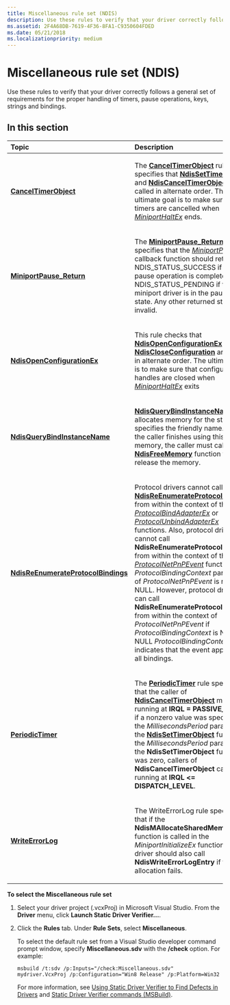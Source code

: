 ```yaml
---
title: Miscellaneous rule set (NDIS)
description: Use these rules to verify that your driver correctly follows a general set of requirements for the proper handling of timers, pause operations, keys, strings and bindings.
ms.assetid: 2F4A68DB-7619-4F36-8FA1-C9350604FDED
ms.date: 05/21/2018
ms.localizationpriority: medium
---
```


# Miscellaneous rule set (NDIS)


Use these rules to verify that your driver correctly follows a general set of requirements for the proper handling of timers, pause operations, keys, strings and bindings.

## In this section


<table>
<colgroup>
<col width="50%" />
<col width="50%" />
</colgroup>
<thead>
<tr class="header">
<th align="left">Topic</th>
<th align="left">Description</th>
</tr>
</thead>
<tbody>
<tr class="odd">
<td align="left"><p><a href="ndis-canceltimerobject.md" data-raw-source="[&lt;strong&gt;CancelTimerObject&lt;/strong&gt;](ndis-canceltimerobject.md)"><strong>CancelTimerObject</strong></a></p></td>
<td align="left"><p>The <a href="ndis-canceltimerobject.md" data-raw-source="[&lt;strong&gt;CancelTimerObject&lt;/strong&gt;](ndis-canceltimerobject.md)"><strong>CancelTimerObject</strong></a> rule specifies that <a href="https://docs.microsoft.com/windows-hardware/drivers/ddi/ndis/nf-ndis-ndissettimerobject" data-raw-source="[&lt;strong&gt;NdisSetTimerObject&lt;/strong&gt;](/windows-hardware/drivers/ddi/ndis/nf-ndis-ndissettimerobject)"><strong>NdisSetTimerObject</strong></a> and <a href="https://docs.microsoft.com/windows-hardware/drivers/ddi/ndis/nf-ndis-ndiscanceltimerobject" data-raw-source="[&lt;strong&gt;NdisCancelTimerObject&lt;/strong&gt;](/windows-hardware/drivers/ddi/ndis/nf-ndis-ndiscanceltimerobject)"><strong>NdisCancelTimerObject</strong></a> are called in alternate order. The ultimate goal is to make sure all timers are cancelled when <a href="https://docs.microsoft.com/windows-hardware/drivers/ddi/ndis/nc-ndis-miniport_halt" data-raw-source="[&lt;em&gt;MiniportHaltEx&lt;/em&gt;](/windows-hardware/drivers/ddi/ndis/nc-ndis-miniport_halt)"><em>MiniportHaltEx</em></a> ends.</p></td>
</tr>
<tr class="even">
<td align="left"><p><a href="ndis-miniportpause-return.md" data-raw-source="[&lt;strong&gt;MiniportPause_Return&lt;/strong&gt;](ndis-miniportpause-return.md)"><strong>MiniportPause_Return</strong></a></p></td>
<td align="left"><p>The <a href="ndis-miniportpause-return.md" data-raw-source="[&lt;strong&gt;MiniportPause_Return&lt;/strong&gt;](ndis-miniportpause-return.md)"><strong>MiniportPause_Return</strong></a> rule specifies that the <a href="https://docs.microsoft.com/windows-hardware/drivers/ddi/ndis/nc-ndis-miniport_pause" data-raw-source="[&lt;em&gt;MiniportPause&lt;/em&gt;](/windows-hardware/drivers/ddi/ndis/nc-ndis-miniport_pause)"><em>MiniportPause</em></a> callback function should return only NDIS_STATUS_SUCCESS if the pause operation is complete, or NDIS_STATUS_PENDING if the miniport driver is in the pausing state. Any other returned status is invalid.</p></td>
</tr>
<tr class="odd">
<td align="left"><p><a href="ndis-ndisopenconfigurationex.md" data-raw-source="[&lt;strong&gt;NdisOpenConfigurationEx&lt;/strong&gt;](ndis-ndisopenconfigurationex.md)"><strong>NdisOpenConfigurationEx</strong></a></p></td>
<td align="left"><p>This rule checks that <a href="https://docs.microsoft.com/windows-hardware/drivers/ddi/ndis/nf-ndis-ndisopenconfigurationex" data-raw-source="[&lt;strong&gt;NdisOpenConfigurationEx&lt;/strong&gt;](/windows-hardware/drivers/ddi/ndis/nf-ndis-ndisopenconfigurationex)"><strong>NdisOpenConfigurationEx</strong></a> and <a href="https://docs.microsoft.com/windows-hardware/drivers/ddi/ndis/nf-ndis-ndiscloseconfiguration" data-raw-source="[&lt;strong&gt;NdisCloseConfiguration&lt;/strong&gt;](/windows-hardware/drivers/ddi/ndis/nf-ndis-ndiscloseconfiguration)"><strong>NdisCloseConfiguration</strong></a> are called in alternate order. The ultimate goal is to make sure that configuration handles are closed when <a href="https://docs.microsoft.com/windows-hardware/drivers/ddi/ndis/nc-ndis-miniport_halt" data-raw-source="[&lt;em&gt;MiniportHaltEx&lt;/em&gt;](/windows-hardware/drivers/ddi/ndis/nc-ndis-miniport_halt)"><em>MiniportHaltEx</em></a> exits</p></td>
</tr>
<tr class="even">
<td align="left"><p><a href="ndis-ndisquerybindinstancename.md" data-raw-source="[&lt;strong&gt;NdisQueryBindInstanceName&lt;/strong&gt;](ndis-ndisquerybindinstancename.md)"><strong>NdisQueryBindInstanceName</strong></a></p></td>
<td align="left"><p><a href="https://docs.microsoft.com/windows-hardware/drivers/ddi/ndis/nf-ndis-ndisquerybindinstancename" data-raw-source="[&lt;strong&gt;NdisQueryBindInstanceName&lt;/strong&gt;](/windows-hardware/drivers/ddi/ndis/nf-ndis-ndisquerybindinstancename)"><strong>NdisQueryBindInstanceName</strong></a> allocates memory for the string that specifies the friendly name. After the caller finishes using this memory, the caller must call the <a href="https://docs.microsoft.com/windows-hardware/drivers/ddi/ndis/nf-ndis-ndisfreememory" data-raw-source="[&lt;strong&gt;NdisFreeMemory&lt;/strong&gt;](/windows-hardware/drivers/ddi/ndis/nf-ndis-ndisfreememory)"><strong>NdisFreeMemory</strong></a> function to release the memory.</p></td>
</tr>
<tr class="odd">
<td align="left"><p><a href="ndis-ndisreenumerateprotocolbindings.md" data-raw-source="[&lt;strong&gt;NdisReEnumerateProtocolBindings&lt;/strong&gt;](ndis-ndisreenumerateprotocolbindings.md)"><strong>NdisReEnumerateProtocolBindings</strong></a></p></td>
<td align="left"><p>Protocol drivers cannot call <a href="https://docs.microsoft.com/windows-hardware/drivers/ddi/ndis/nf-ndis-ndisreenumerateprotocolbindings" data-raw-source="[&lt;strong&gt;NdisReEnumerateProtocolBindings&lt;/strong&gt;](/windows-hardware/drivers/ddi/ndis/nf-ndis-ndisreenumerateprotocolbindings)"><strong>NdisReEnumerateProtocolBindings</strong></a> from within the context of the <a href="https://docs.microsoft.com/windows-hardware/drivers/ddi/ndis/nc-ndis-protocol_bind_adapter_ex" data-raw-source="[&lt;em&gt;ProtocolBindAdapterEx&lt;/em&gt;](/windows-hardware/drivers/ddi/ndis/nc-ndis-protocol_bind_adapter_ex)"><em>ProtocolBindAdapterEx</em></a> or <a href="https://docs.microsoft.com/windows-hardware/drivers/ddi/ndis/nc-ndis-protocol_unbind_adapter_ex" data-raw-source="[&lt;em&gt;ProtocolUnbindAdapterEx&lt;/em&gt;](/windows-hardware/drivers/ddi/ndis/nc-ndis-protocol_unbind_adapter_ex)"><em>ProtocolUnbindAdapterEx</em></a> functions. Also, protocol drivers cannot call <strong>NdisReEnumerateProtocolBindings</strong> from within the context of the <a href="https://docs.microsoft.com/windows-hardware/drivers/ddi/ndis/nc-ndis-protocol_net_pnp_event" data-raw-source="[&lt;em&gt;ProtocolNetPnPEvent&lt;/em&gt;](/windows-hardware/drivers/ddi/ndis/nc-ndis-protocol_net_pnp_event)"><em>ProtocolNetPnPEvent</em></a> function if the <em>ProtocolBindingContext</em> parameter of <em>ProtocolNetPnPEvent</em> is not NULL. However, protocol drivers can call <strong>NdisReEnumerateProtocolBindings</strong> from within the context of <em>ProtocolNetPnPEvent</em> if <em>ProtocolBindingContext</em> is NULL. A NULL <em>ProtocolBindingContext</em> value indicates that the event applies to all bindings.</p></td>
</tr>
<tr class="even">
<td align="left"><p><a href="ndis-periodictimer.md" data-raw-source="[&lt;strong&gt;PeriodicTimer&lt;/strong&gt;](ndis-periodictimer.md)"><strong>PeriodicTimer</strong></a></p></td>
<td align="left"><p>The <a href="ndis-periodictimer.md" data-raw-source="[&lt;strong&gt;PeriodicTimer&lt;/strong&gt;](ndis-periodictimer.md)"><strong>PeriodicTimer</strong></a> rule specifies that the caller of <a href="https://docs.microsoft.com/windows-hardware/drivers/ddi/ndis/nf-ndis-ndiscanceltimerobject" data-raw-source="[&lt;strong&gt;NdisCancelTimerObject&lt;/strong&gt;](/windows-hardware/drivers/ddi/ndis/nf-ndis-ndiscanceltimerobject)"><strong>NdisCancelTimerObject</strong></a> must be running at <strong>IRQL = PASSIVE_LEVEL</strong> if a nonzero value was specified in the <em>MillisecondsPeriod</em> parameter of the <a href="https://docs.microsoft.com/windows-hardware/drivers/ddi/ndis/nf-ndis-ndissettimerobject" data-raw-source="[&lt;strong&gt;NdisSetTimerObject&lt;/strong&gt;](/windows-hardware/drivers/ddi/ndis/nf-ndis-ndissettimerobject)"><strong>NdisSetTimerObject</strong></a> function. If the <em>MillisecondsPeriod</em> parameter of the <strong>NdisSetTimerObject</strong> function was zero, callers of <strong>NdisCancelTimerObject</strong> can be running at <strong>IRQL &lt;= DISPATCH_LEVEL</strong>.</p></td>
</tr>
<tr class="odd">
<td align="left"><p><a href="ndis-writeerrorlog.md" data-raw-source="[&lt;strong&gt;WriteErrorLog&lt;/strong&gt;](ndis-writeerrorlog.md)"><strong>WriteErrorLog</strong></a></p></td>
<td align="left"><p>The WriteErrorLog rule specifies that if the <strong>NdisMAllocateSharedMemory</strong> function is called in the <em>MiniportInitializeEx</em> function, the driver should also call <strong>NdisWriteErrorLogEntry</strong> if the allocation fails.</p></td>
</tr>
</tbody>
</table>

 

**To select the Miscellaneous rule set**

1.  Select your driver project (.vcxProj) in Microsoft Visual Studio. From the **Driver** menu, click **Launch Static Driver Verifier…**.

2.  Click the **Rules** tab. Under **Rule Sets**, select **Miscellaneous**.

    To select the default rule set from a Visual Studio developer command prompt window, specify **Miscellaneous.sdv** with the **/check** option. For example:

    ```
    msbuild /t:sdv /p:Inputs="/check:Miscellaneous.sdv" mydriver.VcxProj /p:Configuration="Win8 Release" /p:Platform=Win32
    ```

    For more information, see [Using Static Driver Verifier to Find Defects in Drivers](./using-static-driver-verifier-to-find-defects-in-drivers.md) and [Static Driver Verifier commands (MSBuild)](./-static-driver-verifier-commands--msbuild-.md).

 

